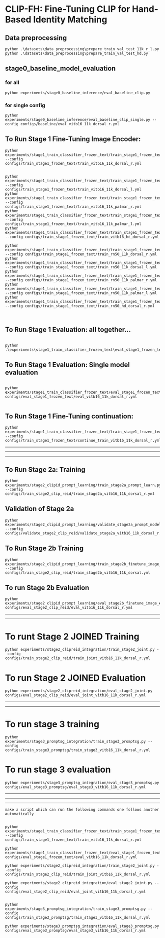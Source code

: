# CLIP-FH: Fine-Tuning CLIP for Hand-Based Identity Matching


## Data preprocessing
```
python .\datasets\data_preprocessing\prepare_train_val_test_11k_r_l.py
python .\datasets\data_preprocessing\prepare_train_val_test_hd.py     
```

## stage0_baseline_model_evaluation

### for all
```angular2html
python experiments/stage0_baseline_inference/eval_baseline_clip.py

```

### for single config

````angular2html
python experiments/stage0_baseline_inference/eval_baseline_clip_single.py --config configs/baseline/eval_vitb16_11k_dorsal_r.yml

````

## To Run Stage 1 Fine-Tuning Image Encoder:
```angular2html
python experiments/stage1_train_classifier_frozen_text/train_stage1_frozen_text.py --config configs/train_stage1_frozen_text/train_vitb16_11k_dorsal_r.yml


python experiments/stage1_train_classifier_frozen_text/train_stage1_frozen_text.py --config configs/train_stage1_frozen_text/train_vitb16_11k_dorsal_l.yml
python experiments/stage1_train_classifier_frozen_text/train_stage1_frozen_text.py --config configs/train_stage1_frozen_text/train_vitb16_11k_palmar_r.yml
python experiments/stage1_train_classifier_frozen_text/train_stage1_frozen_text.py --config configs/train_stage1_frozen_text/train_vitb16_11k_palmar_l.yml
python experiments/stage1_train_classifier_frozen_text/train_stage1_frozen_text.py --config configs/train_stage1_frozen_text/train_vitb16_hd_dorsal_r.yml

python experiments/stage1_train_classifier_frozen_text/train_stage1_frozen_text.py --config configs/train_stage1_frozen_text/train_rn50_11k_dorsal_r.yml
python experiments/stage1_train_classifier_frozen_text/train_stage1_frozen_text.py --config configs/train_stage1_frozen_text/train_rn50_11k_dorsal_l.yml
python experiments/stage1_train_classifier_frozen_text/train_stage1_frozen_text.py --config configs/train_stage1_frozen_text/train_rn50_11k_palmar_r.yml
python experiments/stage1_train_classifier_frozen_text/train_stage1_frozen_text.py --config configs/train_stage1_frozen_text/train_rn50_11k_palmar_l.yml
python experiments/stage1_train_classifier_frozen_text/train_stage1_frozen_text.py --config configs/train_stage1_frozen_text/train_rn50_hd_dorsal_r.yml



```

## To Run Stage 1 Evaluation: all together...

```angular2html

python .\experiments\stage1_train_classifier_frozen_text\eval_stage1_frozen_text.py              

```
## To Run Stage 1 Evaluation: Single model evaluation
```angular2html

python experiments/stage1_train_classifier_frozen_text/eval_stage1_frozen_text_single.py configs/eval_stage1_frozen_text/eval_vitb16_11k_dorsal_r.yml


```

## To Run Stage 1 Fine-Tuning continuation:
```angular2html
python experiments/stage1_train_classifier_frozen_text/train_stage1_frozen_text_continue.py --config configs/train_stage1_frozen_text/continue_train_vitb16_11k_dorsal_r.yml

```

***
***
***

## To Run Stage 2a: Training

``` 
python experiments/stage2_clipid_prompt_learning/train_stage2a_prompt_learn.py --config configs/train_stage2_clip_reid/train_stage2a_vitb16_11k_dorsal_r.yml

```
## Validation of Stage 2a

```angular2html
python experiments/stage2_clipid_prompt_learning/validate_stage2a_prompt_model.py --config configs/validate_stage2_clip_reid/validate_stage2a_vitb16_11k_dorsal_r.yml

```

## To Run Stage 2b Training

``` 
python experiments/stage2_clipid_prompt_learning/train_stage2b_finetune_image_encoder.py --config configs/train_stage2_clip_reid/train_stage2b_vitb16_11k_dorsal.yml

```

## To run Stage 2b Evaluation

```angular2html
python experiments/stage2_clipid_prompt_learning/eval_stage2b_finetune_image_encoder.py configs/eval_stage2_clip_reid/eval_vitb16_11k_dorsal_r.yml

```

***
***

# To runt Stage 2 JOINED Training
```
python experiments/stage2_clipreid_integration/train_stage2_joint.py --config configs/train_stage2_clip_reid/train_joint_vitb16_11k_dorsal_r.yml
```

# To run Stage 2 JOINED Evaluation

```
python experiments/stage2_clipreid_integration/eval_stage2_joint.py configs/eval_stage2_clip_reid/eval_joint_vitb16_11k_dorsal_r.yml
```

***
***

# To run stage 3 training

```
python experiments/stage3_promptsg_integration/train_stage3_promptsg.py --config configs/train_stage3_promptsg/train_stage3_vitb16_11k_dorsal_r.yml
```

# To run stage 3 evaluation

```
python experiments/stage3_promptsg_integration/eval_stage3_promptsg.py configs/eval_stage3_promptsg/eval_stage3_vitb16_11k_dorsal_r.yml
```

***
***
***


```angular2html
make a script which can run the following commands one follows another automatically 


python experiments/stage1_train_classifier_frozen_text/train_stage1_frozen_text.py --config configs/train_stage1_frozen_text/train_vitb16_11k_dorsal_r.yml   

python experiments/stage1_train_classifier_frozen_text/eval_stage1_frozen_text_single.py configs/eval_stage1_frozen_text/eval_vitb16_11k_dorsal_r.yml

python experiments/stage2_clipreid_integration/train_stage2_joint.py --config configs/train_stage2_clip_reid/train_joint_vitb16_11k_dorsal_r.yml

python experiments/stage2_clipreid_integration/eval_stage2_joint.py --config configs/eval_stage2_clip_reid/eval_joint_vitb16_11k_dorsal_r.yml


python experiments/stage3_promptsg_integration/train_stage3_promptsg.py --config configs/train_stage3_promptsg/train_stage3_vitb16_11k_dorsal_r.yml
    
python experiments/stage3_promptsg_integration/eval_stage3_promptsg.py configs/eval_stage3_promptsg/eval_stage3_vitb16_11k_dorsal_r.yml

```